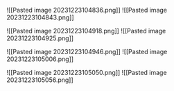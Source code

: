 ![[Pasted image 20231223104836.png]]     ![[Pasted image 20231223104843.png]] 

![[Pasted image 20231223104918.png]]     ![[Pasted image 20231223104925.png]]

![[Pasted image 20231223104946.png]]      ![[Pasted image 20231223105006.png]] 

![[Pasted image 20231223105050.png]]      ![[Pasted image 20231223105056.png]] 


